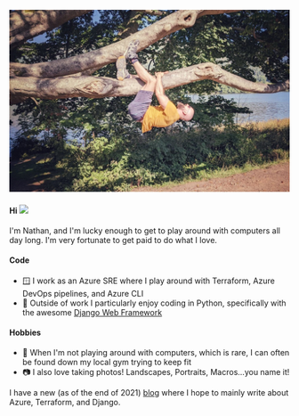 ![Me, hanging from a tree!](https://raw.githubusercontent.com/thefisk/thefisk/main/justhangingaround.jpg)

#### Hi <img src="https://media.giphy.com/media/hvRJCLFzcasrR4ia7z/giphy.gif" width="25px">
I'm Nathan, and I'm lucky enough to get to play around with computers all day long. I'm very fortunate to get paid to do what I love.

#### Code

- 🪟 I work as an Azure SRE where I play around with Terraform, Azure DevOps pipelines, and Azure CLI
- 🐍 Outside of work I particularly enjoy coding in Python, specifically with the awesome [Django Web Framework](https://github.com/django/django)

#### Hobbies

- 💪 When I'm not playing around with computers, which is rare, I can often be found down my local gym trying to keep fit
- 📷 I also love taking photos! Landscapes, Portraits, Macros...you name it!

I have a new (as of the end of 2021) [blog](https://nathanfisk.co.uk) where I hope to mainly write about Azure, Terraform, and Django.
